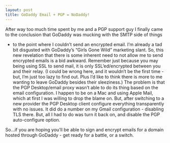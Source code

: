 ```yaml
---
layout: post
title: GoDaddy Email + PGP = NoDaddy!
---
```


After way too much time spent by me and a PGP support guy I finally came
to the conclusion that GoDaddy was mucking with the SMTP side of things
- to the point where I couldn’t send an encrypted email. I’m already a
tad bit disgusted with GoDaddy’s “Girls Gone Wild” marketing slant. So,
this new revelation that there is some inherent need to not allow me to
send encrypted emails is a bid awkward. Remember just because you may
being using SSL to send mail, it is only SSL’ed/encrypted between you
and their relay. (I could be wrong here, and it wouldn’t be the first
time - but, I’m just too lazy to find out. Plus I’d like to think there
is more to me wanting to leave GoDaddy besides their sleeziness.) The
problem is that the PGP Desktop/email proxy wasn’t able to do its thing
based on the email configuration. I happen to be on a Mac and using
Apple Mail, which at first I was willing to drop the blame on. But,
after switching to a new provider the PGP Desktop client configure
everything transparently with no issues. It did do a number on my Gmail
configuration - disabling TLS there. But, all I had to do was turn it
back on, and disable the PGP auto-configure option.

So…if you are hoping you’ll be able to sign and encrypt emails for a
domain hosted through GoDaddy - get ready for a battle, or a switch.
